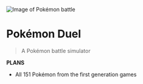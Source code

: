 ![Image of Pokémon battle](https://i.imgur.com/3y5JwnC.png)

# Pokémon Duel

> A Pokémon battle simulator

**PLANS**

- All 151 Pokémon from the first generation games